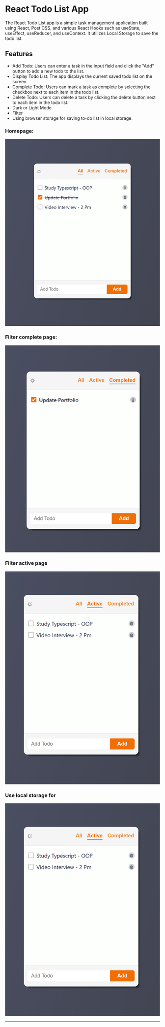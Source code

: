 # React Todo List App

The React Todo List app is a simple task management application built using React, Post CSS, and various React Hooks such as useState, useEffect, useReducer, and useContext. It utilizes Local Storage to save the todo list.

## Features

- Add Todo: Users can enter a task in the input field and click the "Add" button to add a new todo to the list.
- Display Todo List: The app displays the current saved todo list on the screen.
- Complete Todo: Users can mark a task as complete by selecting the checkbox next to each item in the todo list.
- Delete Todo: Users can delete a task by clicking the delete button next to each item in the todo list.
- Dark or Light Mode
- Filter
- Using browser storage for saving to-do list in local storage.

### Homepage:

![homepage screenshot](./public/images/home.png)

### Filter complete page:

![Complete todo page screenshot](./public/images/filter-completed.png)

### Filter active page

![Activie todo page item page screenshot](./public/images/filter-active.png)

### Use local storage for

![Local storage screenshot](./public/images/filter-active.png)

---
